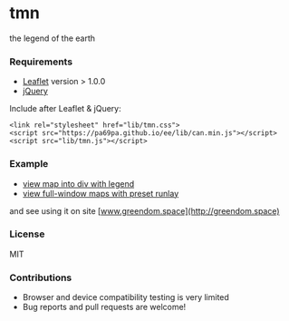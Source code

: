 # tmn
the legend of the earth

### Requirements
* [Leaflet](http://leafletjs.com) version > 1.0.0
* [jQuery](http://jquery.com)

Include after Leaflet & jQuery:
```
<link rel="stylesheet" href="lib/tmn.css">
<script src="https://pa69pa.github.io/ee/lib/can.min.js"></script>
<script src="lib/tmn.js"></script>
```


### Example
* [view map into div with legend](https://pa69pa.github.io/tmn/legend.html)
* [view full-window maps with preset runlay](https://pa69pa.github.io/tmn/fullWin.html)

and see using it on site [www.greendom.space](http://greendom.space)


### License
MIT

### Contributions
* Browser and device compatibility testing is very limited
* Bug reports and pull requests are welcome!
